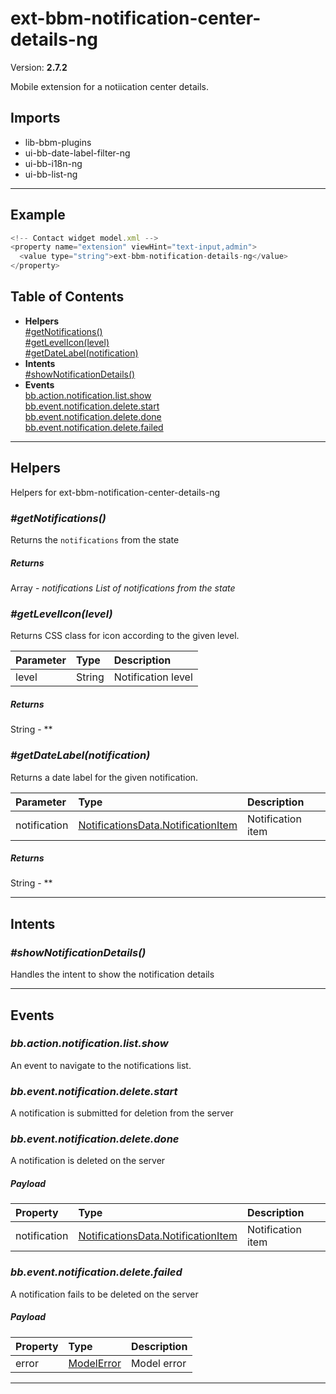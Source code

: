 # ext-bbm-notification-center-details-ng


Version: **2.7.2**

Mobile extension for a notiication center details.

## Imports

* lib-bbm-plugins
* ui-bb-date-label-filter-ng
* ui-bb-i18n-ng
* ui-bb-list-ng

---

## Example

```javascript
<!-- Contact widget model.xml -->
<property name="extension" viewHint="text-input,admin">
  <value type="string">ext-bbm-notification-details-ng</value>
</property>
```

## Table of Contents
- **Helpers**<br/>    <a href="#Helpers_getNotifications">#getNotifications()</a><br/>    <a href="#Helpers_getLevelIcon">#getLevelIcon(level)</a><br/>    <a href="#Helpers_getDateLabel">#getDateLabel(notification)</a><br/>
- **Intents**<br/>    <a href="#Intents_showNotificationDetails">#showNotificationDetails()</a><br/>
- **Events**<br/>    <a href="#bb.action.notification.list.show">bb.action.notification.list.show</a><br/>    <a href="#bb.event.notification.delete.start">bb.event.notification.delete.start</a><br/>    <a href="#bb.event.notification.delete.done">bb.event.notification.delete.done</a><br/>    <a href="#bb.event.notification.delete.failed">bb.event.notification.delete.failed</a><br/>

---

## Helpers

Helpers for ext-bbm-notification-center-details-ng

### <a name="Helpers_getNotifications"></a>*#getNotifications()*

Returns the `notifications` from the state

##### Returns

Array - *notifications List of notifications from the state*

### <a name="Helpers_getLevelIcon"></a>*#getLevelIcon(level)*

Returns CSS class for icon according to the given level.

| Parameter | Type | Description |
| :-- | :-- | :-- |
| level | String | Notification level |

##### Returns

String - **

### <a name="Helpers_getDateLabel"></a>*#getDateLabel(notification)*

Returns a date label for the given notification.

| Parameter | Type | Description |
| :-- | :-- | :-- |
| notification | [NotificationsData.NotificationItem](data-bb-notifications-http-ng.html#NotificationsData.NotificationItem) | Notification item |

##### Returns

String - **

---

## Intents


### <a name="Intents_showNotificationDetails"></a>*#showNotificationDetails()*

Handles the intent to show the notification details

---

## Events

### <a name="bb.action.notification.list.show"></a>*bb.action.notification.list.show*

An event to navigate to the notifications list.

### <a name="bb.event.notification.delete.start"></a>*bb.event.notification.delete.start*

A notification is submitted for deletion from the server

### <a name="bb.event.notification.delete.done"></a>*bb.event.notification.delete.done*

A notification is deleted on the server

##### Payload


| Property | Type | Description |
| :-- | :-- | :-- |
| notification | [NotificationsData.NotificationItem](data-bb-notifications-http-ng.html#NotificationsData.NotificationItem) | Notification item |
### <a name="bb.event.notification.delete.failed"></a>*bb.event.notification.delete.failed*

A notification fails to be deleted on the server

##### Payload


| Property | Type | Description |
| :-- | :-- | :-- |
| error | [ModelError](lib-bb-model-ng.html#ModelError) | Model error |

---
